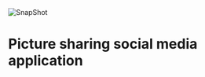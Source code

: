<img src="https://cdn1.bbcode0.com/uploads/2020/11/22/51416621758c2b3951ecc55c82da9a35-full.png" alt="SnapShot" border="0"/>

# Picture sharing social media application
